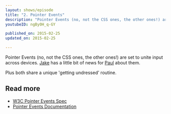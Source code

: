 ```yaml
---
layout: shows/episode
title: "2. Pointer Events"
description: "Pointer Events (no, not the CSS ones, the other ones!) are set to unite input across devices. Jake has a little bit of news for Paul about them."
youtubeID: ngBy0H_q-GY

published_on: 2015-02-25
updated_on: 2015-02-25

---
```


Pointer Events (no, not the CSS ones, the other ones!) are set to unite input across devices. [Jake](https://twitter.com/jaffathecake) has a little bit of news for [Paul](https://twitter.com/aerotwist) about them.

Plus both share a unique 'getting undressed' routine.

## Read more

* [W3C Pointer Events Spec](https://msdn.microsoft.com/en-us/library/ie/dn433244%28v=vs.85%29.aspx)
* [Pointer Events Documentation](https://msdn.microsoft.com/en-us/library/ie/dn433244%28v=vs.85%29.aspx)
